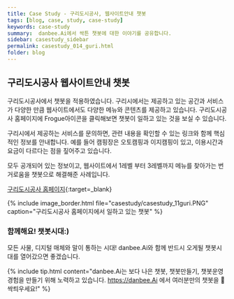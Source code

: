 ```yaml
---
title: Case Study - 구리도시공사, 웹사이트안내 챗봇
tags: [blog, case, study, case-study]
keywords: case-study
summary:  danbee.Ai에서 싹튼 챗봇에 대한 이야기를 공유합니다.
sidebar: casestudy_sidebar
permalink: casestudy_014_guri.html
folder: blog
---
```



## 구리도시공사 웹사이트안내 챗봇
구리도시공사에서 챗봇을 적용하였습니다. 구리시에서는 제공하고 있는 공간과 서비스가 다양한 만큼 웹사이트에서도 다양한 메뉴와 콘텐츠를 제공하고 있습니다. 구리도시공사 홈페이지에 Frogue아이콘을 클릭해보면 챗봇이 일하고 있는 것을 보실 수 있습니다.

구리시에서 제공하는 서비스를 문의하면, 관련 내용을 확인할 수 있는 링크와 함께 핵심적인 정보를 안내합니다.
예를 들어 캠핑장은 오토캠핑과 이지캠핑이 있고, 이용시간과 요금이 다르다는 점을 짚어주고 있습니다.

모두 공개되어 있는 정보이고, 웹사이트에서 1레벨 부터 3레벨까지 메뉴를 찾아가는 번거로움을 챗봇으로 해결해준 사례입니다.

[구리도시공사 홈페이지](http://http://www.gwdcguri.or.kr/){:target=_blank}

{% include image_border.html file="casestudy/casestudy_11guri.PNG" caption="구리도시공사 홈페이지에서 일하고 있는 챗봇" %}


### 함께해요! 챗봇시대:)
모든 사물, 디지털 매체와 말이 통하는 시대! 
danbee.Ai와 함께 반드시 오게될 챗봇시대를 열어갔으면 좋겠습니다.

{% include tip.html content="danbee.Ai는 보다 나은 챗봇, 챗봇만들기, 챗봇운영 경험을 만들기 위해 노력하고 있습니다. https://danbee.Ai 에서 여러분만의 챗봇을 🌱싹틔우세요!" %}

